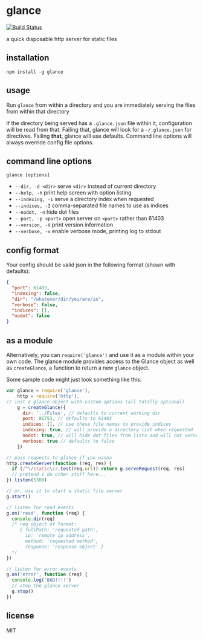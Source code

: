 glance
===

[![Build Status](https://travis-ci.org/jarofghosts/glance.png?branch=master)](https://travis-ci.org/jarofghosts/glance)

a quick disposable http server for static files

## installation

``
npm install -g glance
``

## usage

Run `glance` from within a directory and you are immediately serving the files
from within that directory

If the directory being served has a `.glance.json` file within it,
configuration will be read from that. Failing that, glance will look for a
`~/.glance.json` for directives. Failing **that**, glance will use defaults.
Command line options will always override config file options.

## command line options

`glance [options]`

* `--dir, -d <dir>` serve `<dir>` instead of current directory
* `--help, -h` print help screen with option listing
* `--indexing, -i` serve a directory index when requested
* `--indices, -I` comma-separated file names to use as indices
* `--nodot, -n` hide dot files
* `--port, -p <port>` open server on `<port>` rather than 61403
* `--version, -V` print version information
* `--verbose, -v` enable verbose mode, printing log to stdout


## config format

Your config should be valid json in the following format (shown with defaults):

```json
{
  "port": 61403,
  "indexing": false,
  "dir": "/whatever/dir/you/are/in",
  "verbose": false,
  "indices": [],
  "nodot": false
}
```

## as a module

Alternatively, you can `require('glance')` and use it as a module within your
own code. The glance module provides access to the Glance object as well as
`createGlance`, a function to return a new `glance` object.

Some sample code might just look something like this:

````js
var glance = require('glance'),
    http = require('http'),
// init a glance object with custom options (all totally optional)
    g = createGlance({
      dir: '../Files', // defaults to current working dir
      port: 86753, // defaults to 61403
      indices: [], // use these file names to provide indices
      indexing: true, // will provide a directory list when requested
      nodot: true, // will hide dot files from lists and will not serve them
      verbose: true // defaults to false
    })

// pass requests to glance if you wanna
http.createServer(function (req, res) {
  if (/^\/static\//.test(req.url)) return g.serveRequest(req, res)
  // pretend i do other stuff here...
}).listen(5309)

// or, use it to start a static file server
g.start()

// listen for read events
g.on('read', function (req) {
  console.dir(req)
  /* req object of format:
     { fullPath: 'requested path',
       ip: 'remote ip address',
       method: 'requested method',
       response: 'response object' }
  */
})

// listen for error events
g.on('error', function (req) {
  console.log('BAD!!!!')
  // stop the glance server
  g.stop()
})
````

## license

MIT
